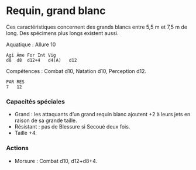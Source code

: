 
# Requin, grand blanc
Ces caractéristiques concernent des grands blancs entre 5,5 m et 7,5 m de long. Des spécimens plus longs existent aussi.

Aquatique : Allure 10

	Agi	Âme	For	Int	Vig
	d8	d8	d12+4	d4(A)	d12

Compétences : Combat d10, Natation d10, Perception d12.

	PAR	RES
	7	12

### Capacités spéciales
- Grand : les attaquants d’un grand requin blanc ajoutent +2 à leurs jets en raison de sa grande taille.
- Résistant : pas de Blessure si Secoué deux fois.
- Taille +4.

### Actions
- Morsure	: Combat d10, d12+d8+4.
